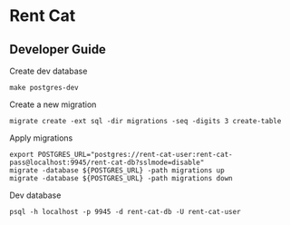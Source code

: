 # Rent Cat

## Developer Guide

Create dev database
```
make postgres-dev
```

Create a new migration
```
migrate create -ext sql -dir migrations -seq -digits 3 create-table
```

Apply migrations
```
export POSTGRES_URL="postgres://rent-cat-user:rent-cat-pass@localhost:9945/rent-cat-db?sslmode=disable"
migrate -database ${POSTGRES_URL} -path migrations up
migrate -database ${POSTGRES_URL} -path migrations down
```

Dev database
```
psql -h localhost -p 9945 -d rent-cat-db -U rent-cat-user
```